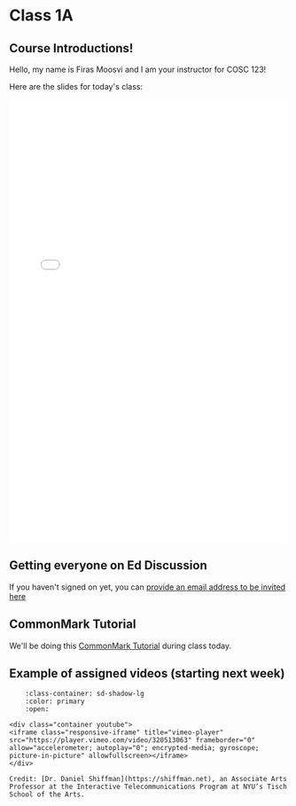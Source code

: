 # Class 1A

## Course Introductions!

Hello, my name is Firas Moosvi and I am your instructor for COSC 123!

Here are the slides for today's class:

<iframe src="../../2023-01-11 - Week01A.pdf" width="100%" height="800px" frameBorder="0"> </iframe>

## Getting everyone on Ed Discussion

If you haven't signed on yet, you can [provide an email address to be invited here](https://ubc.ca1.qualtrics.com/jfe/form/SV_bjBcTik01NqJ9A2?course=cosc123&term=2022_WT2)

## CommonMark Tutorial

We'll be doing this [CommonMark Tutorial](https://commonmark.org/help/tutorial/) during class today.

## Example of assigned videos (starting next week)

```{dropdown} 1. Introductions to the world of Processing!
    :class-container: sd-shadow-lg
    :color: primary
    :open:

<div class="container youtube">
<iframe class="responsive-iframe" title="vimeo-player" src="https://player.vimeo.com/video/320513063" frameborder="0" allow="accelerometer; autoplay="0"; encrypted-media; gyroscope; picture-in-picture" allowfullscreen></iframe>
</div>

Credit: [Dr. Daniel Shiffman](https://shiffman.net), an Associate Arts Professor at the Interactive Telecommunications Program at NYU’s Tisch School of the Arts.
```
